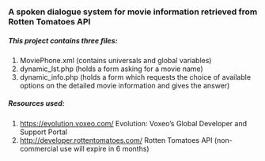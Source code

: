 ### A spoken dialogue system for movie information retrieved from Rotten Tomatoes API
##### This project contains three files: 
1. MoviePhone.xml (contains universals and global variables) 
2. dynamic_lst.php (holds a form asking for a movie name)
3. dynamic_info.php (holds a form which requests the choice of available options on the detailed movie information and gives the answer)

##### Resources used:
1. https://evolution.voxeo.com/  Evolution: Voxeo’s Global Developer and Support Portal
2. http://developer.rottentomatoes.com/  Rotten Tomatoes API (non-commercial use will expire in 6 months)
